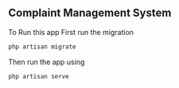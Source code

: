 ## Complaint Management System

To Run this app First run the migration

```bash
php artisan migrate
```
Then run the app using

```bash
php artisan serve
```